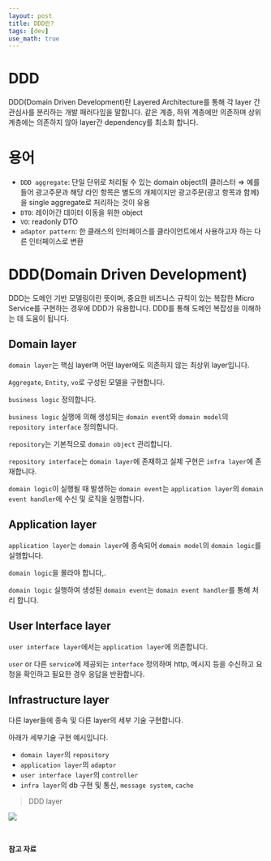 ```yaml
---
layout: post
title: DDD란?
tags: [dev]
use_math: true
---
```


# DDD

DDD(Domain Driven Development)란 Layered Architecture를 통해 각 layer 간 관심사를 분리하는 개발 패러다임을 말합니다. 같은 계층, 하위 계층에만 의존하며 상위 계층에는 의존하지 않아 layer간 dependency를 최소화 합니다.

# 용어

- `DDD aggregate`: 단일 단위로 처리될 수 있는 domain object의 클러스터 ⇒ 예를 들어 광고주문과 해당 라인 항목은 별도의 개체이지만 광고주문(광고 항목과 함께)을 single aggregate로 처리하는 것이 유용
- `DTO`: 레이어간 데이터 이동을 위한 object
- `VO`: readonly DTO
- `adaptor pattern`: 한 클래스의 인터페이스를 클라이언트에서 사용하고자 하는 다른 인터페이스로 변환

# DDD(Domain Driven Development)

DDD는 도메인 기반 모델링이란 뜻이며, 중요한 비즈니스 규칙이 있는 복잡한 Micro Service를 구현하는 경우에 DDD가 유용합니다. DDD를 통해 도메인 복잡성을 이해하는 데 도움이 됩니다.

## Domain layer

`domain layer`는 핵심 layer며 어떤 layer에도 의존하지 않는 최상위 layer입니다.

`Aggregate`, `Entity`, `vo`로 구성된 모델을 구현합니다.

`business logic` 정의합니다.

`business logic` 실행에 의해 생성되는 `domain event`와 `domain model`의 `repository interface` 정의합니다.

`repository`는 기본적으로 `domain object` 관리합니다.

`repository interface`는 `domain layer`에 존재하고 실제 구현은 `infra layer`에 존재합니다.

`domain logic`이 실행될 때 발생하는 `domain event`는 `application layer`의 `domain event handler`에 수신 및 로직을 실행합니다.

## Application layer

`application layer`는 `domain layer`에 종속되어 `domain model`의 `domain logic`를 실행합니다.

`domain logic`을 몰라야 합니다,.

`domain logic` 실행하여 생성된 `domain event`는 `domain event handler`를 통해 처리 합니다.

## User Interface layer

`user interface layer`에서는 `application layer`에 의존합니다.

`user` or 다른 `service`에 제공되는 `interface` 정의하며 http, 메시지 등을 수신하고 요청을 확인하고 필요한 경우 응답을 반환합니다.

## Infrastructure layer

다른 layer들에 종속 및 다른 layer의 세부 기술 구현합니다.

아래가 세부기술 구현 예시입니다.

- `domain layer`의 `repository`
- `application layer`의 `adaptor`
- `user interface layer`의 `controller`
- `infra layer`의 db 구현 및 통신, `message system`, `cache`

> DDD layer

![](https://user-images.githubusercontent.com/20676870/102228546-2b27b480-3f2e-11eb-8312-453fa669612e.png)

<br>

**참고 자료**

